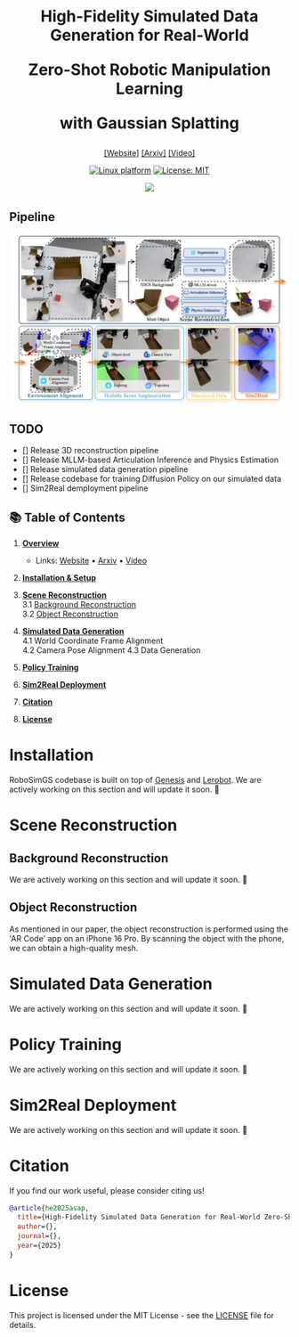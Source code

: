 <h1 align="center"> High-Fidelity Simulated Data Generation for Real-World 

Zero-Shot Robotic Manipulation Learning 

with Gaussian Splatting </h1>

<div align="center">

[[Website]](https://robosimgs.github.io/)
[[Arxiv]]()
[[Video]](https://www.youtube.com/watch?v=nvUXAovzc6Q)

[![Linux platform](https://img.shields.io/badge/Platform-linux--64-orange.svg)](https://ubuntu.com/blog/tag/22-04-lts) [![License: MIT](https://img.shields.io/badge/License-MIT-yellow.svg)]()

<img src="imgs/demo.gif" width="400px"/>

</div>

## Pipeline

<div align="center">
<img src="imgs/pipeline.png" width="520px"/>
</div>

## TODO
- [] Release 3D reconstruction pipeline
- [] Release MLLM-based Articulation Inference and Physics Estimation
- [] Release simulated data generation pipeline
- [] Release codebase for training Diffusion Policy on our simulated data
- [] Sim2Real demployment pipeline


## 📚 Table of Contents

1. **[Overview](#overview)**  
   - Links: [Website](https://robosimgs.github.io/) • [Arxiv]() • [Video](https://www.youtube.com/watch?v=nvUXAovzc6Q)
 

2. **[Installation & Setup](#installation)**  


3. **[Scene Reconstruction](#scene-reconstruction)**  
   3.1 [Background Reconstruction](#background-reconstruction)  
   3.2 [Object Reconstruction](#object-reconstruction)  


4. **[Simulated Data Generation](#simulated-data-generation)**  
   4.1 World Coordinate Frame Alignment  
   4.2 Camera Pose Alignment
   4.3 Data Generation


5. **[Policy Training](#policy-training)**  

6. **[Sim2Real Deployment](#sim2real-deployment)**  

7. **[Citation](#citation)**  

8. **[License](#license)**


# Installation

RoboSimGS codebase is built on top of [Genesis](https://github.com/Genesis-Embodied-AI/Genesis) and [Lerobot](https://github.com/huggingface/lerobot).  We are actively working on this section and will update it soon. 🚧


# Scene Reconstruction
## Background Reconstruction
We are actively working on this section and will update it soon. 🚧

## Object Reconstruction
As mentioned in our paper, the object reconstruction is performed using the 'AR Code' app on an iPhone 16 Pro. By scanning the object with the phone, we can obtain a high-quality mesh.

# Simulated Data Generation
We are actively working on this section and will update it soon. 🚧

# Policy Training
We are actively working on this section and will update it soon. 🚧


# Sim2Real Deployment
We are actively working on this section and will update it soon. 🚧


# Citation
If you find our work useful, please consider citing us!

```bibtex
@article{he2025asap,
  title={High-Fidelity Simulated Data Generation for Real-World Zero-Shot Robotic Manipulation Learning with Gaussian Splatting},
  author={},
  journal={},
  year={2025}
}
```

# License

This project is licensed under the MIT License - see the [LICENSE](LICENSE) file for details.
